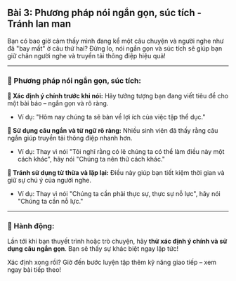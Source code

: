 ## Bài 3: Phương pháp nói ngắn gọn, súc tích - Tránh lan man

Bạn có bao giờ cảm thấy mình đang kể một câu chuyện và người nghe như đã "bay mất" ở câu thứ hai? Đừng lo, nói ngắn gọn và súc tích sẽ giúp bạn giữ chân người nghe và truyền tải thông điệp hiệu quả!

---

### 📌 Phương pháp nói ngắn gọn, súc tích:

**🔹 Xác định ý chính trước khi nói:**
Hãy tưởng tượng bạn đang viết tiêu đề cho một bài báo – ngắn gọn và rõ ràng.  
- Ví dụ: "Hôm nay chúng ta sẽ bàn về lợi ích của việc tập thể dục."  

**🔹 Sử dụng câu ngắn và từ ngữ rõ ràng:**
Nhiều sinh viên đã thấy rằng câu ngắn giúp truyền tải thông điệp nhanh hơn.  
- Ví dụ: Thay vì nói "Tôi nghĩ rằng có lẽ chúng ta có thể làm điều này một cách khác", hãy nói "Chúng ta nên thử cách khác."  

**🔹 Tránh sử dụng từ thừa và lặp lại:**
Điều này giúp bạn tiết kiệm thời gian và giữ sự chú ý của người nghe.  
- Ví dụ: Thay vì nói "Chúng ta cần phải thực sự, thực sự nỗ lực", hãy nói "Chúng ta cần nỗ lực."  

---

### 🚀 Hành động:

Lần tới khi bạn thuyết trình hoặc trò chuyện, hãy **thử xác định ý chính và sử dụng câu ngắn gọn**. Bạn sẽ thấy sự khác biệt ngay lập tức!

Xác định xong rồi? Giờ đến bước luyện tập thêm kỹ năng giao tiếp – xem ngay bài tiếp theo!